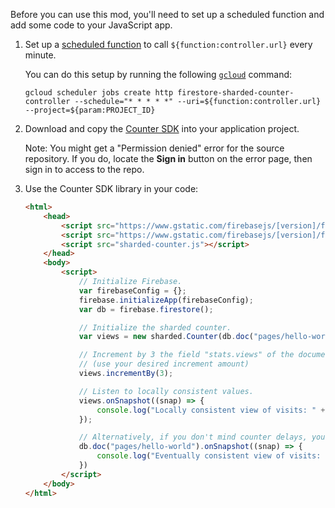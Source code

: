 Before you can use this mod, you'll need to set up a scheduled function and add some code to your JavaScript app.

1.  Set up a [scheduled function](https://firebase.google.com/docs/functions/schedule-functions) to call `${function:controller.url}` every minute.

    You can do this setup by running the following [`gcloud`](https://cloud.google.com/sdk/gcloud/) command:

    ```
    gcloud scheduler jobs create http firestore-sharded-counter-controller --schedule="* * * * *" --uri=${function:controller.url} --project=${param:PROJECT_ID}
    ```
1.  Download and copy the [Counter SDK](https://dev-partners.googlesource.com/samples/firebase/mods/+/master/firestore-sharded-counter/clients/web/dist/sharded-counter.js) into your application project.

    Note: You might get a "Permission denied" error for the source repository. If you do, locate the **Sign in** button on the error page, then sign in to access to the repo.

1.  Use the Counter SDK library in your code:

    ```html
    <html>
        <head>
            <script src="https://www.gstatic.com/firebasejs/[version]/firebase-app.js"></script>
            <script src="https://www.gstatic.com/firebasejs/[version]/firebase-firestore.js"></script>
            <script src="sharded-counter.js"></script>
        </head>
        <body>
            <script>
                // Initialize Firebase.
                var firebaseConfig = {};
                firebase.initializeApp(firebaseConfig);
                var db = firebase.firestore();

                // Initialize the sharded counter.
                var views = new sharded.Counter(db.doc("pages/hello-world"), "stats.views");

                // Increment by 3 the field "stats.views" of the document: ${param:MOD_METADATA_DOC}.
                // (use your desired increment amount)
                views.incrementBy(3);

                // Listen to locally consistent values.
                views.onSnapshot((snap) => {
                    console.log("Locally consistent view of visits: " + snap.data());
                });

                // Alternatively, if you don't mind counter delays, you can listen to the document directly.
                db.doc("pages/hello-world").onSnapshot((snap) => {
                    console.log("Eventually consistent view of visits: " + snap.get("stats.views"));
                })
            </script>
        </body>
    </html>
    ```
